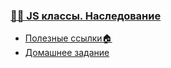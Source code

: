 ### [👩‍👧 JS классы. Наследование](https://sulemanof.github.io/js-lectures/js-classes/presentation/#/)

- [Полезные ссылки🏠](./js-classes/readme.md)
- [Домашнее задание](./js-classes/homework.md)
